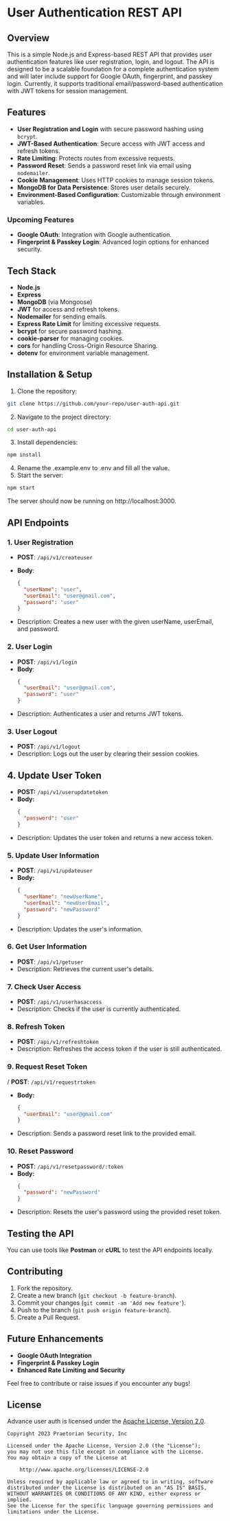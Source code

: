 # User Authentication REST API

## Overview
This is a simple Node.js and Express-based REST API that provides user authentication features like user registration, login, and logout. The API is designed to be a scalable foundation for a complete authentication system and will later include support for Google OAuth, fingerprint, and passkey login. Currently, it supports traditional email/password-based authentication with JWT tokens for session management.

## Features
- **User Registration and Login** with secure password hashing using `bcrypt`.
- **JWT-Based Authentication**: Secure access with JWT access and refresh tokens.
- **Rate Limiting**: Protects routes from excessive requests.
- **Password Reset**: Sends a password reset link via email using `nodemailer`.
- **Cookie Management**: Uses HTTP cookies to manage session tokens.
- **MongoDB for Data Persistence**: Stores user details securely.
- **Environment-Based Configuration**: Customizable through environment variables.

### Upcoming Features
- **Google OAuth**: Integration with Google authentication.
- **Fingerprint & Passkey Login**: Advanced login options for enhanced security.

## Tech Stack
- **Node.js**
- **Express**
- **MongoDB** (via Mongoose)
- **JWT** for access and refresh tokens.
- **Nodemailer** for sending emails.
- **Express Rate Limit** for limiting excessive requests.
- **bcrypt** for secure password hashing.
- **cookie-parser** for managing cookies.
- **cors** for handling Cross-Origin Resource Sharing.
- **dotenv** for environment variable management.

## Installation & Setup
1. Clone the repository:
 ```bash
 git clone https://github.com/your-repo/user-auth-api.git
 ```
2. Navigate to the project directory:
 ```bash
 cd user-auth-api
 ```
3. Install dependencies:
 ```bash
 npm install
 ```
4. Rename the .example.env to .env and fill all the value.
5. Start the server:
 ```bash
 npm start
 ```
The server should now be running on http://localhost:3000.



## API Endpoints

### 1. **User Registration**

- **POST**: `/api/v1/createuser`
- **Body**:

  ```json
  {
    "userName": "user",
    "userEmail": "user@gmail.com",
    "password": "user"
  }
- Description: Creates a new user with the given userName, userEmail, and password.

### 2. User Login
- **POST**: `/api/v1/login`
- **Body**:
  ```json
  {
    "userEmail": "user@gmail.com",
    "password": "user"
  }
  ```
- Description: Authenticates a user and returns JWT tokens.

### 3. User Logout
- **POST**: `/api/v1/logout`
- Description: Logs out the user by clearing their session cookies.

## 4. Update User Token
- **POST:** `/api/v1/userupdatetoken`  
- **Body:**
  ```json
  {
    "password": "user"
  }
  ```
- Description: Updates the user token and returns a new access token.

### 5. Update User Information
- **POST**: `/api/v1/updateuser`
- **Body:**
  ```json
  {
    "userName": "newUserName",
    "userEmail": "newUserEmail",
    "password": "newPassword"
  }
  ```
- Description: Updates the user's information.

### 6. Get User Information
- **POST**: `/api/v1/getuser`
- Description: Retrieves the current user's details.

### 7. Check User Access
- **POST**: `/api/v1/userhasaccess`
- Description: Checks if the user is currently authenticated.

### 8. Refresh Token
- **POST**: `/api/v1/refreshtoken`
- Description: Refreshes the access token if the user is still authenticated.

### 9. Request Reset Token
/ **POST**: `/api/v1/requestrtoken`
- **Body:**
  ```json
  {
    "userEmail": "user@gmail.com"
  }
  ```
- Description: Sends a password reset link to the provided email.

### 10. Reset Password
- **POST**: `/api/v1/resetpassword/:token`
- **Body:**
  ```json
  {
    "password": "newPassword"
  }
  ```
- Description: Resets the user's password using the provided reset token.

## Testing the API

You can use tools like **Postman** or **cURL** to test the API endpoints locally.

## Contributing

1. Fork the repository.
2. Create a new branch (`git checkout -b feature-branch`).
3. Commit your changes (`git commit -am 'Add new feature'`).
4. Push to the branch (`git push origin feature-branch`).
5. Create a Pull Request.

## Future Enhancements

- **Google OAuth Integration**
- **Fingerprint & Passkey Login**
- **Enhanced Rate Limiting and Security**

Feel free to contribute or raise issues if you encounter any bugs!

## License

Advance user auth is licensed under the [Apache License, Version 2.0](LICENSE).

```
Copyright 2023 Praetorian Security, Inc

Licensed under the Apache License, Version 2.0 (the "License");
you may not use this file except in compliance with the License.
You may obtain a copy of the License at

    http://www.apache.org/licenses/LICENSE-2.0

Unless required by applicable law or agreed to in writing, software
distributed under the License is distributed on an "AS IS" BASIS,
WITHOUT WARRANTIES OR CONDITIONS OF ANY KIND, either express or implied.
See the License for the specific language governing permissions and
limitations under the License.
```
